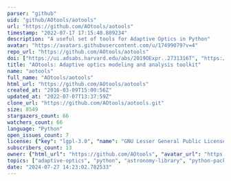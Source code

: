 ```yaml
---
parser: "github"
uid: "github/AOtools/aotools"
url: "https://github.com/AOtools/aotools"
timestamp: "2022-07-17 17:15:40.809234"
description: "A useful set of tools for Adaptive Optics in Python"
avatar: "https://avatars.githubusercontent.com/u/17499079?v=4"
repo_url: "https://github.com/AOtools/aotools"
doi: ["https://ui.adsabs.harvard.edu/abs/2019OExpr..2731316T", "https://ui.adsabs.harvard.edu/abs/2019ascl.soft10021T/abstract"]
title: "AOtools: Adaptive optics modeling and analysis toolkit"
name: "aotools"
full_name: "AOtools/aotools"
html_url: "https://github.com/AOtools/aotools"
created_at: "2016-03-09T15:00:56Z"
updated_at: "2022-07-07T13:37:59Z"
clone_url: "https://github.com/AOtools/aotools.git"
size: 8549
stargazers_count: 66
watchers_count: 66
language: "Python"
open_issues_count: 7
license: {"key": "lgpl-3.0", "name": "GNU Lesser General Public License v3.0", "spdx_id": "LGPL-3.0", "url": "https://api.github.com/licenses/lgpl-3.0", "node_id": "MDc6TGljZW5zZTEy"}
subscribers_count: 13
owner: {"html_url": "https://github.com/AOtools", "avatar_url": "https://avatars.githubusercontent.com/u/17499079?v=4", "login": "AOtools", "type": "Organization"}
topics: ["adaptive-optics", "python", "astronomy-library", "python-package"]
date: "2024-07-27 14:23:02.782533"
---
```

